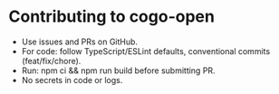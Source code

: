 # Contributing to cogo-open

- Use issues and PRs on GitHub.
- For code: follow TypeScript/ESLint defaults, conventional commits (feat/fix/chore).
- Run: npm ci && npm run build before submitting PR.
- No secrets in code or logs.
